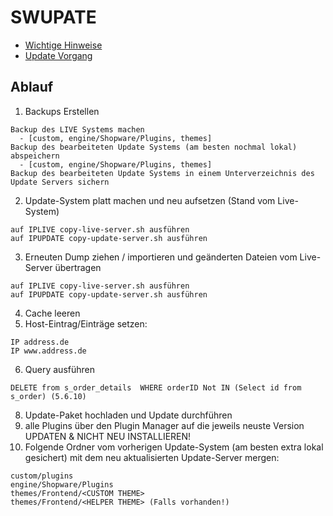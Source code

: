 # SWUPATE

- [Wichtige Hinweise](https://docs.shopware.com/de/shopware-5-de/update-guides/update-guide-shopware-56?category=shopware-5-de/update-guides#verwaiste-eintraege-in-s-order-details)
- [Update Vorgang](https://docs.shopware.com/de/shopware-5-de/update-guides/shopware-aktualisieren-updaten?category=shopware-5-de/update-guides)

## Ablauf
1. Backups Erstellen
```
Backup des LIVE Systems machen
  - [custom, engine/Shopware/Plugins, themes]
Backup des bearbeiteten Update Systems (am besten nochmal lokal) abspeichern
  - [custom, engine/Shopware/Plugins, themes]
Backup des bearbeiteten Update Systems in einem Unterverzeichnis des Update Servers sichern
```
2. Update-System platt machen und neu aufsetzen (Stand vom Live-System)
```
auf IPLIVE copy-live-server.sh ausführen
auf IPUPDATE copy-update-server.sh ausführen
```
3. Erneuten Dump ziehen / importieren und geänderten Dateien vom Live-Server übertragen
```
auf IPLIVE copy-live-server.sh ausführen
auf IPUPDATE copy-update-server.sh ausführen
```
4. Cache leeren
5. Host-Eintrag/Einträge setzen:
```
IP address.de
IP www.address.de
```
6. Query ausführen
```
DELETE from s_order_details  WHERE orderID Not IN (Select id from s_order) (5.6.10)
```
8. Update-Paket hochladen und Update durchführen
9. alle Plugins über den Plugin Manager auf die jeweils neuste Version UPDATEN & NICHT NEU INSTALLIEREN!
10. Folgende Ordner vom vorherigen Update-System (am besten extra lokal gesichert) mit dem neu aktualisierten Update-Server mergen:
```
custom/plugins
engine/Shopware/Plugins
themes/Frontend/<CUSTOM THEME>
themes/Frontend/<HELPER THEME> (Falls vorhanden!)
```
